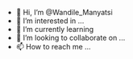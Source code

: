 - 👋 Hi, I’m @Wandile_Manyatsi
- 👀 I’m interested in ...
- 🌱 I’m currently learning 
- 💞️ I’m looking to collaborate on ...
- 📫 How to reach me ...

<!---
WandileHawK/WandileHawK is a ✨ special ✨ repository because its `README.md` (this file) appears on your GitHub profile.
You can click the Preview link to take a look at your changes.
--->
